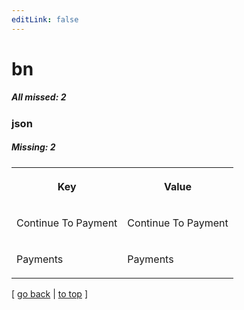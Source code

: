 ```yaml
---
editLink: false
---
```


# bn

##### All missed: 2


### json

##### Missing: 2

<table width="100%">
<tr><th width="50%">

Key

</th><th width="50%">

Value

</th></tr>
<tr><td width="50%">

Continue To Payment

</td><td width="50%">

Continue To Payment

</td></tr>
<tr><td width="50%">

Payments

</td><td width="50%">

Payments

</td></tr>
</table>

[ [go back](../status.md) | [to top](#) ]

